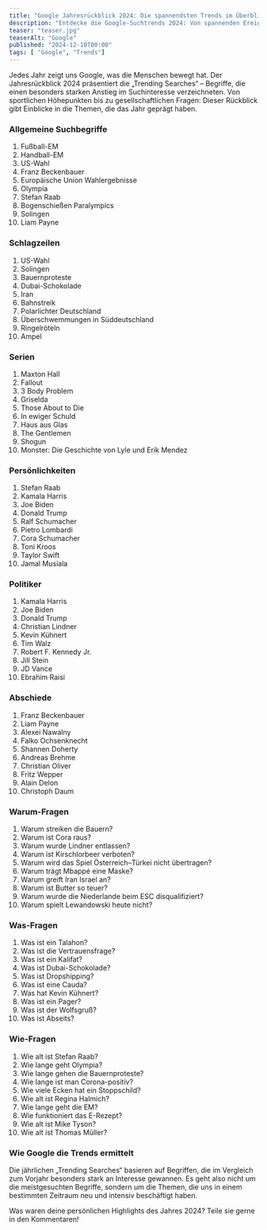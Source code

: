 ```yaml
---
title: "Google Jahresrückblick 2024: Die spannendsten Trends im Überblick"
description: "Entdecke die Google-Suchtrends 2024: Von spannenden Ereignissen wie der Fußball-EM und US-Wahl bis hin zu beliebten Serien und Top-Fragen – das hat uns dieses Jahr bewegt!"
teaser: "teaser.jpg"
teaserAlt: "Google"
published: "2024-12-10T00:00"
tags: [ "Google", "Trends"]
---
```


Jedes Jahr zeigt uns Google, was die Menschen bewegt hat. Der Jahresrückblick 2024 präsentiert die „Trending Searches“ – Begriffe, die einen besonders starken Anstieg im Suchinteresse verzeichneten. Von sportlichen Höhepunkten bis zu gesellschaftlichen Fragen: Dieser Rückblick gibt Einblicke in die Themen, die das Jahr geprägt haben.

### Allgemeine Suchbegriffe
1. Fußball-EM  
2. Handball-EM  
3. US-Wahl  
4. Franz Beckenbauer  
5. Europäische Union Wahlergebnisse  
6. Olympia  
7. Stefan Raab  
8. Bogenschießen Paralympics  
9. Solingen  
10. Liam Payne  

### Schlagzeilen
1. US-Wahl  
2. Solingen  
3. Bauernproteste  
4. Dubai-Schokolade  
5. Iran  
6. Bahnstreik  
7. Polarlichter Deutschland  
8. Überschwemmungen in Süddeutschland  
9. Ringelröteln  
10. Ampel  

### Serien
1. Maxton Hall  
2. Fallout  
3. 3 Body Problem  
4. Griselda  
5. Those About to Die  
6. In ewiger Schuld  
7. Haus aus Glas  
8. The Gentlemen  
9. Shogun  
10. Monster: Die Geschichte von Lyle und Erik Mendez  

### Persönlichkeiten
1. Stefan Raab  
2. Kamala Harris  
3. Joe Biden  
4. Donald Trump  
5. Ralf Schumacher  
6. Pietro Lombardi  
7. Cora Schumacher  
8. Toni Kroos  
9. Taylor Swift  
10. Jamal Musiala  

### Politiker
1. Kamala Harris  
2. Joe Biden  
3. Donald Trump  
4. Christian Lindner  
5. Kevin Kühnert  
6. Tim Walz  
7. Robert F. Kennedy Jr.  
8. Jill Stein  
9. JD Vance  
10. Ebrahim Raisi  

### Abschiede
1. Franz Beckenbauer  
2. Liam Payne  
3. Alexei Nawalny  
4. Falko Ochsenknecht  
5. Shannen Doherty  
6. Andreas Brehme  
7. Christian Oliver  
8. Fritz Wepper  
9. Alain Delon  
10. Christoph Daum  

### Warum-Fragen
1. Warum streiken die Bauern?  
2. Warum ist Cora raus?  
3. Warum wurde Lindner entlassen?  
4. Warum ist Kirschlorbeer verboten?  
5. Warum wird das Spiel Österreich–Türkei nicht übertragen?  
6. Warum trägt Mbappé eine Maske?  
7. Warum greift Iran Israel an?  
8. Warum ist Butter so teuer?  
9. Warum wurde die Niederlande beim ESC disqualifiziert?  
10. Warum spielt Lewandowski heute nicht?  

### Was-Fragen
1. Was ist ein Talahon?  
2. Was ist die Vertrauensfrage?  
3. Was ist ein Kalifat?  
4. Was ist Dubai-Schokolade?  
5. Was ist Dropshipping?  
6. Was ist eine Cauda?  
7. Was hat Kevin Kühnert?  
8. Was ist ein Pager?  
9. Was ist der Wolfsgruß?  
10. Was ist Abseits?  

### Wie-Fragen
1. Wie alt ist Stefan Raab?  
2. Wie lange geht Olympia?  
3. Wie lange gehen die Bauernproteste?  
4. Wie lange ist man Corona-positiv?  
5. Wie viele Ecken hat ein Stoppschild?  
6. Wie alt ist Regina Halmich?  
7. Wie lange geht die EM?  
8. Wie funktioniert das E-Rezept?  
9. Wie alt ist Mike Tyson?  
10. Wie alt ist Thomas Müller?

### Wie Google die Trends ermittelt

Die jährlichen „Trending Searches“ basieren auf Begriffen, die im Vergleich zum Vorjahr besonders stark an Interesse gewannen. Es geht also nicht um die meistgesuchten Begriffe, sondern um die Themen, die uns in einem bestimmten Zeitraum neu und intensiv beschäftigt haben.

Was waren deine persönlichen Highlights des Jahres 2024? Teile sie gerne in den Kommentaren!